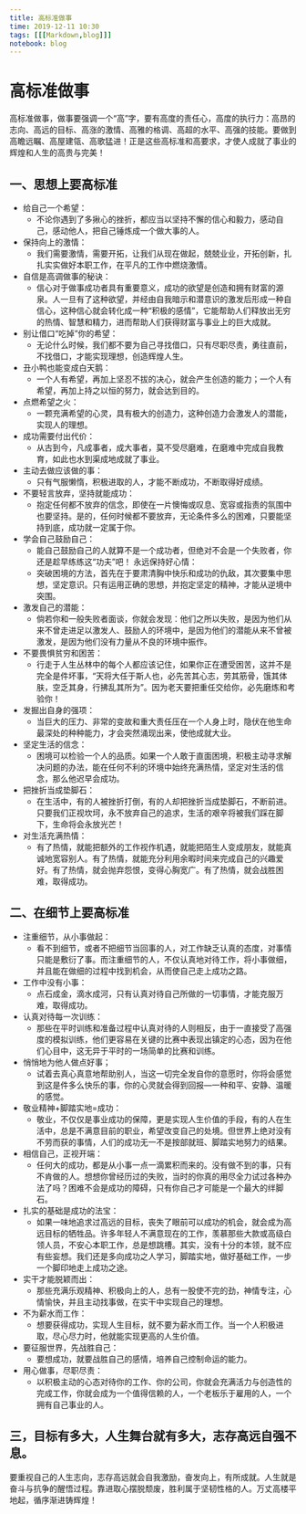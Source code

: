 ```yaml
---
title: 高标准做事
time: 2019-12-11 10:30
tags: [[[Markdown,blog]]]
notebook: blog
---
```


# 高标准做事

高标准做事，做事要强调一个“高”字，要有高度的责任心，高度的执行力：高昂的志向、高远的目标、高涨的激情、高雅的格调、高超的水平、高强的技能。要做到高瞻远瞩、高屋建瓴、高歌猛进！正是这些高标准和高要求，才使人成就了事业的辉煌和人生的高贵与完美！

## 一、思想上要高标准

- 给自己一个希望：
    - 不论你遇到了多揪心的挫折，都应当以坚持不懈的信心和毅力，感动自己，感动他人，把自己锤炼成一个做大事的人。
- 保持向上的激情：
    - 我们需要激情，需要开拓，让我们从现在做起，兢兢业业，开拓创新，扎扎实实做好本职工作，在平凡的工作中燃烧激情。
- 自信是高调做事的秘诀：
    - 信心对于做事成功者具有重要意义，成功的欲望是创造和拥有财富的源泉。人一旦有了这种欲望，并经由自我暗示和潜意识的激发后形成一种自信心，这种信心就会转化成一种“积极的感情”，它能帮助人们释放出无穷的热情、智慧和精力，进而帮助人们获得财富与事业上的巨大成就。
- 别让借口“吃掉”你的希望：
    - 无论什么时候，我们都不要为自己寻找借口，只有尽职尽责，勇往直前，不找借口，才能实现理想，创造辉煌人生。
- 丑小鸭也能变成白天鹅：
    - 一个人有希望，再加上坚忍不拔的决心，就会产生创造的能力；一个人有希望，再加上持之以恒的努力，就会达到目的。
- 点燃希望之火：
    - 一颗充满希望的心灵，具有极大的创造力，这种创造力会激发人的潜能，实现人的理想。
- 成功需要付出代价：
    - 从古到今，凡成事者，成大事者，莫不受尽磨难，在磨难中完成自我教育，如此也水到渠成地成就了事业。
- 主动去做应该做的事：
    - 只有气服懒惰，积极进取的人，才能不断成功，不断取得好成绩。
- 不要轻言放弃，坚持就能成功：
    - 抱定任何都不放弃的信念，即使在一片懊悔或叹息、宽容或指责的氛围中也要坚持。是的，任何时候都不要放弃，无论条件多么的困难，只要能坚持到底，成功就一定属于你。
- 学会自己鼓励自己：
    - 能自己鼓励自己的人就算不是一个成功者，但绝对不会是一个失败者，你还是趁早练练这“功夫”吧！
永远保持好心情：
    - 突破困境的方法，首先在于要肃清胸中快乐和成功的仇敌，其次要集中思想，坚定意识。只有运用正确的思想，并抱定坚定的精神，才能从逆境中突围。
- 激发自己的潜能：
    - 倘若你和一般失败者面谈，你就会发现：他们之所以失败，是因为他们从来不曾走进足以激发人、鼓励人的环境中，是因为他们的潜能从来不曾被激发，是因为他们没有力量从不良的环境中振作。
- 不要畏惧贫穷和困苦：
    - 行走于人生丛林中的每个人都应该记住，如果你正在遭受困苦，这并不是完全是件坏事，“天将大任于斯人也，必先苦其心志，劳其筋骨，饿其体肤，空乏其身，行拂乱其所为”。因为老天要把重任交给你，必先磨炼和考验你！
- 发掘出自身的强项：
    - 当巨大的压力、非常的变故和重大责任压在一个人身上时，隐伏在他生命最深处的种种能力，才会突然涌现出来，使他成就大业。
- 坚定生活的信念：
    - 困境可以检验一个人的品质。如果一个人敢于直面困境，积极主动寻求解决问题的办法，能在任何不利的环境中始终充满热情，坚定对生活的信念，那么他迟早会成功。
- 把挫折当成垫脚石：
    - 在生活中，有的人被挫折打倒，有的人却把挫折当成垫脚石，不断前进。只要我们正视坎坷，永不放弃自己的追求，生活的艰辛将被我们踩在脚下，生命将会永放光芒！
- 对生活充满热情：
    - 有了热情，就能把额外的工作视作机遇，就能把陌生人变成朋友，就能真诚地宽容别人。有了热情，就能充分利用余暇时间来完成自己的兴趣爱好。有了热情，就会抛弃怨恨，变得心胸宽广。有了热情，就会战胜困难，取得成功。

## 二、在细节上要高标准

- 注重细节，从小事做起：
    - 看不到细节，或者不把细节当回事的人，对工作缺乏认真的态度，对事情只能是敷衍了事。而注重细节的人，不仅认真地对待工作，将小事做细，并且能在做细的过程中找到机会，从而使自己走上成功之路。
- 工作中没有小事：
    - 点石成金，滴水成河，只有认真对待自己所做的一切事情，才能克服万难，取得成功。
- 认真对待每一次训练：
    - 那些在平时训练和准备过程中认真对待的人则相反，由于一直接受了高强度的模拟训练，他们更容易在关键的比赛中表现出镇定的心态，因为在他们心目中，这无异于平时的一场简单的比赛和训练。
- 悄悄地为他人做点好事；
    - 试着去真心真意地帮助别人，当这一切完全发自你的意愿时，你将会感觉到这是件多么快乐的事，你的心灵就会得到回报—一种和平、安静、温暖的感觉。
- 敬业精神+脚踏实地=成功：
    - 敬业，不仅仅是事业成功的保障，更是实现人生价值的手段，有的人在生活中，总是不满意目前的职业，希望改变自己的处境。但世界上绝对没有不劳而获的事情，人们的成功无一不是按部就班、脚踏实地努力的结果。
- 相信自己，正视开端：
    - 任何大的成功，都是从小事一点一滴累积而来的。没有做不到的事，只有不肯做的人。想想你曾经历过的失败，当时的你真的用尽全力试过各种办法了吗？困难不会是成功的障碍，只有你自己才可能是一个最大的绊脚石。
- 扎实的基础是成功的法宝：
    - 如果一味地追求过高远的目标，丧失了眼前可以成功的机会，就会成为高远目标的牺牲品。许多年轻人不满意现在的工作，羡慕那些大款或高级白领人员，不安心本职工作，总是想跳槽。其实，没有十分的本领，就不应有些妄想。我们还是多向成功之人学习，脚踏实地，做好基础工作，一步一个脚印地走上成功之途。
- 实干才能脱颖而出：
    - 那些充满乐观精神、积极向上的人，总有一股使不完的劲，神情专注，心情愉快，并且主动找事做，在实干中实现自己的理想。
- 不为薪水而工作：
    - 想要获得成功，实现人生目标，就不要为薪水而工作。当一个人积极进取，尽心尽力时，他就能实现更高的人生价值。
- 要征服世界，先战胜自己：
    - 要想成功，就要战胜自己的感情，培养自己控制命运的能力。
- 用心做事，尽职尽责：
    - 以积极主动的心态对待你的工作、你的公司，你就会充满活力与创造性的完成工作，你就会成为一个值得信赖的人，一个老板乐于雇用的人，一个拥有自己事业的人。

## 三，目标有多大，人生舞台就有多大，志存高远自强不息。

要重视自己的人生志向，志存高远就会自我激励，奋发向上，有所成就。人生就是奋斗与抗争的醒悟过程。靠进取心摆脱颓废，胜利属于坚韧性格的人。万丈高楼平地起，循序渐进铸辉煌！


